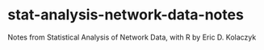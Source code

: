 # stat-analysis-network-data-notes
Notes from Statistical Analysis of Network Data, with R by Eric D. Kolaczyk
